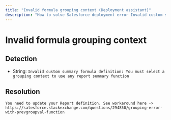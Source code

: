 ```yaml
---
title: "Invalid formula grouping context (Deployment assistant)"
description: "How to solve Salesforce deployment error Invalid custom summary formula definition: You must select a grouping context to use any report summary function"
---
```

<!-- markdownlint-disable MD013 -->
# Invalid formula grouping context

## Detection

- String: `Invalid custom summary formula definition: You must select a grouping context to use any report summary function`

## Resolution

```shell
You need to update your Report definition. See workaround here -> https://salesforce.stackexchange.com/questions/294850/grouping-error-with-prevgroupval-function
```
